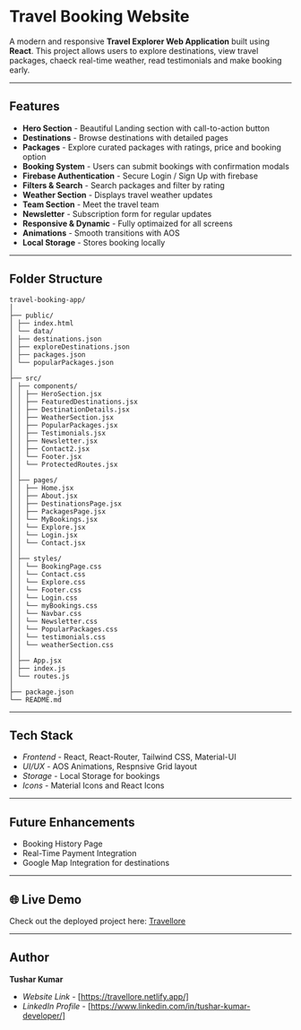 # Travel Booking Website

A modern and responsive **Travel Explorer Web Application** built using **React**.
This project allows users to explore destinations, view travel packages, chaeck real-time weather, read testimonials and make booking early.

---

## Features

- **Hero Section** - Beautiful Landing section with call-to-action button
- **Destinations** - Browse destinations with detailed pages
- **Packages** - Explore curated packages with ratings, price and booking option
- **Booking System** - Users can submit bookings with confirmation modals
- **Firebase Authentication** - Secure Login / Sign Up with firebase
- **Filters & Search** - Search packages and filter by rating
- **Weather Section** - Displays travel weather updates
- **Team Section** - Meet the travel team
- **Newsletter** - Subscription form for regular updates
- **Responsive & Dynamic** - Fully optimaized for all screens
- **Animations** - Smooth transitions with AOS
- **Local Storage** - Stores booking locally

---

## Folder Structure

```
travel-booking-app/
│
├── public/
│ ├── index.html
│ └── data/
│ ├── destinations.json
│ ├── exploreDestinations.json
│ ├── packages.json
│ └── popularPackages.json
│
├── src/
│ ├── components/
│ │ ├── HeroSection.jsx
│ │ ├── FeaturedDestinations.jsx
│ │ ├── DestinationDetails.jsx
│ │ ├── WeatherSection.jsx
│ │ ├── PopularPackages.jsx
│ │ ├── Testimonials.jsx
│ │ ├── Newsletter.jsx
│ │ ├── Contact2.jsx
│ │ └── Footer.jsx
│ │ └── ProtectedRoutes.jsx
│ │
│ ├── pages/
│ │ ├── Home.jsx
│ │ ├── About.jsx
│ │ ├── DestinationsPage.jsx
│ │ ├── PackagesPage.jsx
│ │ └── MyBookings.jsx
│ │ └── Explore.jsx
│ │ └── Login.jsx
│ │ └── Contact.jsx
│ │
│ ├── styles/
│ │ └── BookingPage.css
│ │ └── Contact.css
│ │ └── Explore.css
│ │ └── Footer.css
│ │ └── Login.css
│ │ └── myBookings.css
│ │ └── Navbar.css
│ │ └── Newsletter.css
│ │ └── PopularPackages.css
│ │ └── testimonials.css
│ │ └── weatherSection.css
│ │
│ ├── App.jsx
│ ├── index.js
│ └── routes.js
│
├── package.json
└── README.md
```

---

## Tech Stack

- *Frontend* - React, React-Router, Tailwind CSS, Material-UI
- *UI/UX* - AOS Animations, Respnsive Grid layout
- *Storage* - Local Storage for bookings
- *Icons* - Material Icons and React Icons

---

## Future Enhancements

- Booking History Page
- Real-Time Payment Integration
- Google Map Integration for destinations

---

## 🌐 Live Demo
Check out the deployed project here: [Travellore](https://travellore.netlify.app)

---

## Author

**Tushar Kumar**

- *Website Link* - [https://travellore.netlify.app/]
- *LinkedIn Profile* - [https://www.linkedin.com/in/tushar-kumar-developer/]